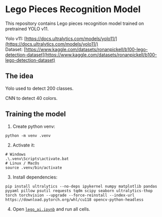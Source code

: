 # Lego Pieces Recognition Model

This repository contains Lego pieces recognition model trained on pretrained YOLO v11.

Yolo v11: [https://docs.ultralytics.com/models/yolo11/](https://docs.ultralytics.com/models/yolo11/) \
Dataset: [https://www.kaggle.com/datasets/ronanpickell/b100-lego-detection-dataset](https://www.kaggle.com/datasets/ronanpickell/b100-lego-detection-dataset)

## The idea

Yolo used to detect 200 classes.

CNN to detect 40 colors.

## Training the model

1. Create python venv:

```terminal
python -m venv .venv
```

2. Activate it:

```terminal
# Windows
.\.venv\Scripts\activate.bat
# Linux / MacOs
source .venv/bin/activate
```

3. Install dependencies:

```terminal
pip install ultralytics --no-deps ipykernel numpy matplotlib pandas pyyaml pillow psutil requests tqdm scipy seaborn ultralytics-thop torch torchvision --upgrade --force-reinstall --index-url https://download.pytorch.org/whl/cu118 opencv-python-headless
```

4. Open [`lego_ai.ipynb`](./lego_ai.ipynb) and run all cells.
